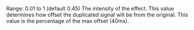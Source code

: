 Range: 0.01 to 1 (default 0.45) The intensity of the effect. This value
determines how offset the duplicated signal will be from the original.
This value is the percentage of the max offset (40ms).